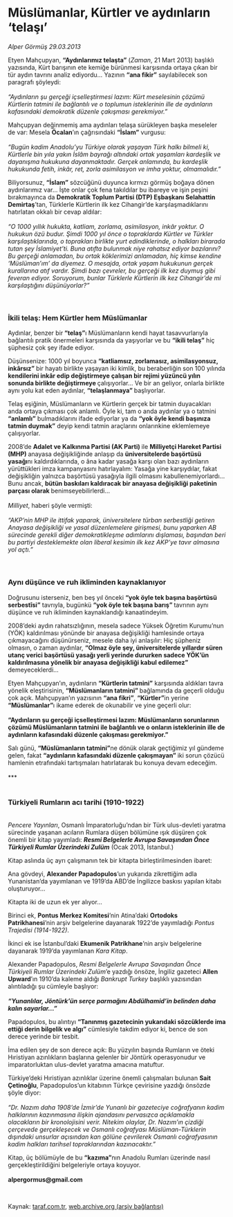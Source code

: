 # Müslümanlar, Kürtler ve aydınların ‘telaşı’

*Alper Görmüş 29.03.2013*

<div class="yazi"><p>Etyen Mahçupyan, <b>“Aydınlarımız telaşta”</b> (<i>Zaman</i>, 21 Mart 2013) başlıklı yazısında, Kürt barışının ete kemiğe bürünmesi karşısında ortaya çıkan bir tür aydın tavrını analiz ediyordu... Yazının <b>“ana fikir”</b> sayılabilecek son paragrafı şöyleydi:<br/><br/><i>“Aydınların şu gerçeği içselleştirmesi lazım: Kürt meselesinin çözümü Kürtlerin tatmini ile bağlantılı ve o toplumun isteklerinin ille de aydınların kafasındaki demokratik düzenle çakışması gerekmiyor.”</i></p>
<p>Mahçupyan değinmemiş ama aydınları telaşa sürükleyen başka meseleler de var: Mesela <b>Öcalan</b>’ın çağrısındaki <b>“İslam”</b> vurgusu:<br/><br/><i>“Bugün kadim Anadolu’yu Türkiye olarak yaşayan Türk halkı bilmeli ki, Kürtlerle bin yıla yakın İslâm bayrağı altındaki ortak yaşamları kardeşlik ve dayanışma hukukuna dayanmaktadır. Gerçek</i><b> </b><i>anlamında, bu kardeşlik hukukunda fetih, inkâr, ret, zorla asimilasyon ve imha yoktur, olmamalıdır.”</i></p>
<p>Biliyorsunuz, <b>“İslam”</b> sözcüğünü duyunca kırmızı görmüş boğaya dönen aydınlarımız var... İşte onlar çok fena takıldılar bu ibareye ve işin peşini bırakmayınca da <b>Demokratik Toplum Partisi (DTP) Eşbaşkanı Selahattin Demirtaş</b>’tan, Türklerle Kürtlerin ilk kez Cihangir’de karşılaşmadıklarını hatırlatan okkalı bir cevap aldılar:<br/><br/><i>“O 1000 yıllık hukukta, katliam, zorlama, asimilasyon, inkâr yoktur. O hukukun özü budur. Şimdi 1000 yıl önce o topraklarda Kürtler ve Türkler karşılaştıklarında, o toprakları birlikte yurt edindiklerinde, o halkları birarada tutan şey İslamiyet’ti. Buna atıfta bulunmak niye rahatsız ediyor bazılarını? Bu gerçeği anlamadan, bu ortak köklerimizi anlamadan, hiç kimse kendine</i><b> </b><i>‘Müslüman’ım’ da diyemez. O mesajda, ortak yaşam hukukunun gerçek kurallarına atıf vardır. Şimdi bazı çevreler, bu gerçeği ilk kez duymuş gibi feveran ediyor. Soruyorum, bunlar Türklerle Kürtlerin ilk kez Cihangir’de mi karşılaştığını düşünüyorlar?”<br/><br/><br/></i></p>
<h3>İkili telaş: Hem Kürtler hem Müslümanlar</h3>
<p>Aydınlar, benzer bir<b> “telaş”</b>ı Müslümanların kendi hayat tasavvurlarıyla bağlantılı pratik önermeleri karşısında da yaşıyorlar ve bu <b>“ikili telaş”</b> hiç şüphesiz çok şey ifade ediyor. </p>
<p>Düşünsenize: 1000 yıl boyunca <b>“katliamsız, zorlamasız, asimilasyonsuz, inkârsız” </b>bir hayatı birlikte yaşayan iki kimlik, bu beraberliğin son 100 yılında <b>kendilerini inkâr edip değiştirmeye çalışan bir rejimi yüzüncü yılın sonunda birlikte değiştirmeye </b>çalışıyorlar... Ve bir an geliyor, onlarla birlikte aynı yolu kat eden aydınlar, <b>“telaşlanmaya” </b>başlıyorlar. </p>
<p>Telaş eşiğinin, Müslümanların ve Kürtlerin gerçek bir tatmin duyacakları anda ortaya çıkması çok anlamlı. Öyle ki, tam o anda aydınlar ya o tatmini <b>“anlamlı”</b> bulmadıklarını ifade ediyorlar ya da <b>“yok öyle kendi başınıza tatmin duymak”</b> deyip kendi tatmin araçlarını onlarınkine eklemlemeye çalışıyorlar. </p>
<p>2008’de <b>Adalet ve Kalkınma Partisi (AK Parti) </b>ile <b>Milliyetçi Hareket Partisi</b> <b>(MHP) </b>anayasa değişikliğinde anlaşıp da <b>üniversitelerde başörtüsü yasağı</b>nı kaldırdıklarında, o âna kadar yasağa karşı olan bazı aydınların yürüttükleri imza kampanyasını hatırlayalım: Yasağa yine karşıydılar, fakat değişikliğin yalnızca başörtüsü yasağıyla ilgili olmasını kabullenemiyorlardı... Bunu ancak, <b>bütün baskıları kaldıracak bir anayasa değişikliği paketinin parçası olarak </b>benimseyebilirlerdi...<br/><br/><i>Milliyet</i>, haberi şöyle vermişti:<br/><br/><i>“AKP’nin MHP ile ittifak yaparak, üniversitelere türban serbestliği getiren Anayasa değişikliği ve yasal düzenlemelere girişmesi, bunu yaparken AB sürecinde gerekli diğer demokratikleşme adımlarını dışlaması, başından beri bu partiyi desteklemekte olan liberal kesimin ilk kez AKP’ye tavır almasına yol açtı.” <br/><br/><br/></i></p>
<h3>Aynı düşünce ve ruh ikliminden kaynaklanıyor</h3>
<p>Doğrusunu isterseniz, ben beş yıl önceki <b>“yok öyle tek başına başörtüsü serbestîsi”</b> tavrıyla, bugünkü <b>“yok öyle tek başına barış” </b>tavrının aynı düşünce ve ruh ikliminden kaynaklandığı kanaatindeyim.</p>
<p>2008’deki aydın rahatsızlığının, mesela sadece Yüksek Öğretim Kurumu’nun (YÖK) kaldırılması yönünde bir anayasa değişikliği hamlesinde ortaya çıkmayacağını düşünürseniz, mesele daha iyi anlaşılır: Hiç şüpheniz olmasın, o zaman aydınlar, <b>“Olmaz öyle şey, üniversitelerde yıllardır süren utanç verici başörtüsü yasağı yerli yerinde dururken sadece YÖK’ün kaldırılmasına yönelik bir anayasa değişikliği kabul edilemez” </b>demeyeceklerdi...</p>
<p>Etyen Mahçupyan’ın, aydınların <b>“Kürtlerin tatmini”</b> karşısında aldıkları tavra yönelik eleştirisinin, <b>“Müslümanların tatmini” </b>bağlamında da geçerli olduğu çok açık. Mahçupyan’ın yazısının <b>“ana fikri”</b>, <b>“Kürtler”</b>in yerine <b>“Müslümanlar”</b>ı ikame ederek de okunabilir ve yine geçerli olur:<br/><br/><b>“Aydınların şu gerçeği içselleştirmesi lazım: Müslümanların sorunlarının çözümü Müslümanların tatmini ile bağlantılı ve o onların isteklerinin ille de aydınların kafasındaki düzenle çakışması gerekmiyor.”</b></p>
<p>Salı günü, <b>“Müslümanların tatmini”</b>ne dönük olarak geçtiğimiz yıl gündeme gelen, fakat <b>“aydınların kafasındaki düzenle çakışmayan” </b>iki sorun çözücü hamlenin etrafındaki tartışmaları hatırlatarak bu konuya devam edeceğim.<br/><br/>***<br/><br/></p>
<h3>Türkiyeli Rumların acı tarihi (1910-1922)</h3>
<p><i><br/>Pencere Yayınları</i>, Osmanlı İmparatorluğu’ndan bir Türk ulus-devleti yaratma sürecinde yaşanan acıların Rumlara düşen bölümüne ışık düşüren çok önemli bir kitap yayımladı: <b><i>Resmi Belgelerle Avrupa Savaşından Önce Türkiyeli Rumlar Üzerindeki Zulüm</i></b><i> </i>(Ocak 2013, İstanbul.) </p>
<p>Kitap aslında üç ayrı çalışmanın tek bir kitapta birleştirilmesinden ibaret:</p>
<p>Ana gövdeyi, <b>Alexander Papadopulos</b>’un yukarıda zikrettiğim adla Yunanistan’da yayımlanan ve 1919’da ABD’de İngilizce baskısı yapılan kitabı oluşturuyor...</p>
<p>Kitapta iki de uzun ek yer alıyor...</p>
<p>Birinci ek, <b>Pontus Merkez Komitesi</b>’nin Atina’daki <b>Ortodoks Patrikhanesi</b>’nin arşiv belgelerine dayanarak 1922’de yayımladığı <i>Pontus Trajedisi (1914-1922)</i>.</p>
<p>İkinci ek ise İstanbul’daki <b>Ekumenik Patrikhane</b>’nin arşiv belgelerine dayanarak 1919’da yayımlanan <i>Kara Kitap</i>.</p>
<p>Alexander Papadopulos, <i>Resmi Belgelerle Avrupa Savaşından Önce Türkiyeli Rumlar Üzerindeki Zulüm</i>’e yazdığı önsöze, İngiliz gazeteci <b>Allen Upward</b>’ın 1910’da kaleme aldığı <i>Bankrupt Turkey</i> başlıklı yazısından alıntıladığı şu cümleyle başlıyor:<br/><br/><b><i>“Yunanlılar, Jöntürk’ün serçe parmağını Abdülhamid’in belinden daha kalın sayarlar...”</i></b></p>
<p>Papadopulos, bu alıntıyı <b>“Tanınmış gazetecinin yukarıdaki sözcüklerde ima ettiği derin bilgelik ve algı”</b> cümlesiyle takdim ediyor ki, bence de son derece yerinde bir tesbit. </p>
<p>İma edilen şey de son derece açık: Bu yüzyılın başında Rumların ve öteki Hıristiyan azınlıkların başlarına gelenler bir Jöntürk operasyonudur ve imparatorluktan ulus-devlet yaratma amacına matuftur.</p>
<p>Türkiye’deki Hıristiyan azınlıklar üzerine önemli çalışmaları bulunan <b>Sait Çetinoğlu</b>, Papadopulos’un kitabının Türkçe çevirisine yazdığı önsözde şöyle diyor:<br/><br/><i>“Dr. Nazım daha 1908’de İzmir’de Yunanlı bir gazeteciye coğrafyanın kadim halklarının kazınmasına ilişkin ajandasını pervasızca açıklamakla olacakların bir kronolojisini verir. Nitekim olaylar, Dr. Nazım’ın çizdiği çerçevede gerçekleşecek ve Osmanlı coğrafyası Müslüman-Türklerin dışındaki unsurlar açısından kan gölüne çevrilerek Osmanlı coğrafyasının kadim halkları tarihsel topraklarından kazınacaktır.”</i></p>
<p>Kitap, üç bölümüyle de bu <b>“kazıma”</b>nın Anadolu Rumları üzerinde nasıl gerçekleştirildiğini belgeleriyle ortaya koyuyor.<br/><br/><b>alpergormus@gmail.com</b></p>
<p> </p>
</div>

Kaynak: [taraf.com.tr](m), [web.archive.org (arşiv bağlantısı)](http://web.archive.org/web/20130830041149/http://taraf.com.tr/alper-gormus/makale-muslumanlar-kurtler-ve-aydinlarin-telasi.htm)
